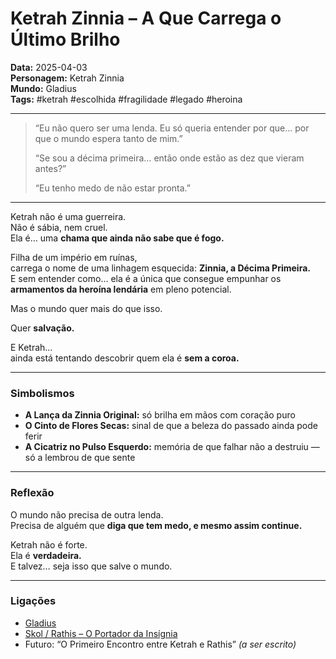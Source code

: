 # Ketrah Zinnia – A Que Carrega o Último Brilho

**Data:** 2025-04-03  
**Personagem:** Ketrah Zinnia  
**Mundo:** Gladius  
**Tags:** #ketrah #escolhida #fragilidade #legado #heroina

---

> “Eu não quero ser uma lenda. Eu só queria entender por que… por que o mundo espera tanto de mim.”  
>  
> “Se sou a décima primeira… então onde estão as dez que vieram antes?”  
>  
> “Eu tenho medo de não estar pronta.”

---

Ketrah não é uma guerreira.  
Não é sábia, nem cruel.  
Ela é… uma **chama que ainda não sabe que é fogo.**

Filha de um império em ruínas,  
carrega o nome de uma linhagem esquecida: **Zinnia, a Décima Primeira.**  
E sem entender como… ela é a única que consegue empunhar os **armamentos da heroína lendária** em pleno potencial.

Mas o mundo quer mais do que isso.

Quer **salvação.**

E Ketrah…  
ainda está tentando descobrir quem ela é **sem a coroa.**

---

### Simbolismos

- **A Lança da Zinnia Original:** só brilha em mãos com coração puro  
- **O Cinto de Flores Secas:** sinal de que a beleza do passado ainda pode ferir  
- **A Cicatriz no Pulso Esquerdo:** memória de que falhar não a destruiu — só a lembrou de que sente

---

### Reflexão

O mundo não precisa de outra lenda.  
Precisa de alguém que **diga que tem medo, e mesmo assim continue.**

Ketrah não é forte.  
Ela é **verdadeira.**  
E talvez… seja isso que salve o mundo.

---

### Ligações

- [Gladius](../mundos/gladius.md)  
- [Skol / Rathis – O Portador da Insígnia](2025-04-02-skol-rathis-o-portador-da-insignia.md)  
- Futuro: “O Primeiro Encontro entre Ketrah e Rathis” *(a ser escrito)*
